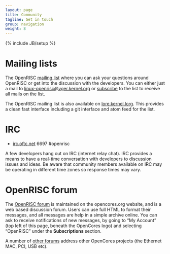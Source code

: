 ```yaml
---
layout: page
title: Community
tagline: Get in touch
group: navigation
weight: 8
---
```

{% include JB/setup %}

# Mailing lists

The OpenRISC [mailing list][] where you can ask your questions around
OpenRISC or get into the discussion with the developers. You can
either just a mail to
[linux-openrisc@vger.kernel.org](mailto:linux-openrisc@vger.kernel.org)
or [subscribe][mailing list] to the list to receive all mails on the
list.

The OpenRISC mailing list is also available on [lore.kernel.lorg](https://lore.kernel.org/openrisc/).
This provides a clean fast interface including a git interface and atom feed for the
list.

# IRC

 * [irc.oftc.net](https://www.oftc.net/) 6697 #openrisc

A few developers hang out on IRC (internet relay chat).  IRC provides a
means to have a real-time conversation with developers to discussion issues
and ideas.  Be aware that community members available on IRC may be operating
in different time zones so response times may vary.

# OpenRISC forum

The [OpenRISC forum][] is maintained on the opencores.org website, and
is a web based discussion forum. Users can use full HTML to format their
messages, and all messages are help in a simple archive online. You can
ask to receive notifications of new messages, by going to “My Account”
(top left of this page, beneath the OpenCores logo) and selecting
“OpenRISC” under the **Subscriptions** section.

A number of [other forums][] address other OpenCores projects (the
Ethernet MAC, PCI, USB etc).

  [OpenRISC forum]: https://opencores.org/forum,OpenRISC
  [mailing list]: http://vger.kernel.org/vger-lists.html#linux-openrisc
  [other forums]: https://opencores.org/forum
